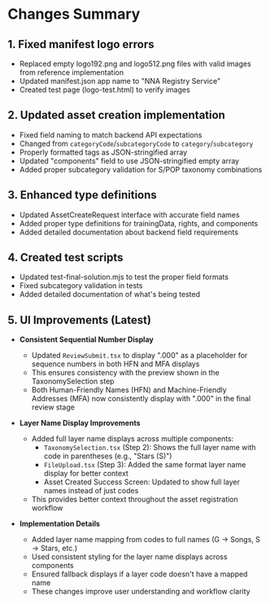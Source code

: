 # Changes Summary

## 1. Fixed manifest logo errors
- Replaced empty logo192.png and logo512.png files with valid images from reference implementation
- Updated manifest.json app name to "NNA Registry Service"
- Created test page (logo-test.html) to verify images

## 2. Updated asset creation implementation
- Fixed field naming to match backend API expectations
- Changed from `categoryCode`/`subcategoryCode` to `category`/`subcategory`
- Properly formatted tags as JSON-stringified array
- Updated "components" field to use JSON-stringified empty array
- Added proper subcategory validation for S/POP taxonomy combinations

## 3. Enhanced type definitions
- Updated AssetCreateRequest interface with accurate field names
- Added proper type definitions for trainingData, rights, and components
- Added detailed documentation about backend field requirements

## 4. Created test scripts
- Updated test-final-solution.mjs to test the proper field formats
- Fixed subcategory validation in tests
- Added detailed documentation of what's being tested

## 5. UI Improvements (Latest)
- **Consistent Sequential Number Display**
  - Updated `ReviewSubmit.tsx` to display ".000" as a placeholder for sequence numbers in both HFN and MFA displays
  - This ensures consistency with the preview shown in the TaxonomySelection step
  - Both Human-Friendly Names (HFN) and Machine-Friendly Addresses (MFA) now consistently display with ".000" in the final review stage

- **Layer Name Display Improvements**
  - Added full layer name displays across multiple components:
    - `TaxonomySelection.tsx` (Step 2): Shows the full layer name with code in parentheses (e.g., "Stars (S)")
    - `FileUpload.tsx` (Step 3): Added the same format layer name display for better context
    - Asset Created Success Screen: Updated to show full layer names instead of just codes
  - This provides better context throughout the asset registration workflow

- **Implementation Details**
  - Added layer name mapping from codes to full names (G → Songs, S → Stars, etc.)
  - Used consistent styling for the layer name displays across components
  - Ensured fallback displays if a layer code doesn't have a mapped name
  - These changes improve user understanding and workflow clarity